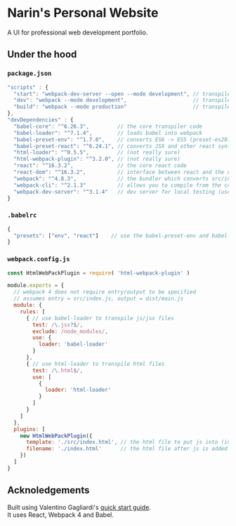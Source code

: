 # Narin's Personal Website

A UI for professional web development portfolio.

## Under the hood

### `package.json`

```javascript
"scripts" : {
  "start": "webpack-dev-server --open --mode development", // transpile code and host using dev server 
  "dev": "webpack --mode development",                     // transpile code
  "build": "webpack --mode production"                     // transpile and mimify code
},
"devDependencies" : {
  "babel-core": "^6.26.3",         // the core transpiler code 
  "babel-loader": "^7.1.4",        // loads babel into webpack
  "babel-preset-env": "^1.7.0",    // converts ES6 -> ES5 (preset-es2015 is depricated)
  "babel-preset-react": "^6.24.1", // converts JSX and other react syntax to vanilla JS
  "html-loader": "^0.5.5",         // (not really sure) 
  "html-webpack-plugin": "^3.2.0", // (not really sure)
  "react": "^16.3.2",              // the core react code
  "react-dom": "^16.3.2",          // interface between react and the dom
  "webpack": "^4.8.3",             // the bundler which converts src/index.js -> dist/main.js
  "webpack-cli": "^2.1.3"          // allows you to compile from the command line
  "webpack-dev-server": "^3.1.4"   // dev server for local testing (uses Node.js Express under the hood)
}
```

### `.babelrc`

```javascript
{
  "presets": ["env", "react"]    // use the babel-preset-env and babel-preset-react modules
}
```

### `webpack.config.js`

```javascript
const HtmlWebPackPlugin = require( 'html-webpack-plugin' )

module.exports = {
  // webpack 4 does not require entry/output to be specified
  // assumes entry = src/index.js, output = dist/main.js
  module: {
    rules: [
      { // use babel-loader to transpile js/jsx files
        test: /\.jsx?$/,
        exclude: /node_modules/,
        use: {
          loader: 'babel-loader'
        }
      },
      { // use html-loader to transpile html files
        test: /\.html$/,
        use: [
          {
            loader: 'html-loader'
          }
        ]
      }
    ]
  },
  plugins: [
    new HtmlWebPackPlugin({
      template: './src/index.html', // the html file to put js into (input)
      filename: './index.html'      // the html file after js is added (output), saved in /dist
    })
  ]
}
```

## Acknoledgements

Built using Valentino Gagliardi's [quick start guide](https://www.valentinog.com/blog/react-webpack-babel/).  
It uses React, Webpack 4 and Babel.

